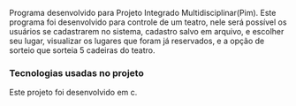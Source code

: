 Programa desenvolvido para Projeto Integrado Multidisciplinar(Pim).
Este programa foi desenvolvido para controle de um teatro, nele será possível os usuários se cadastrarem no sistema, cadastro salvo em arquivo, e escolher seu lugar, visualizar os lugares que foram já reservados, e a opção de sorteio que sorteia 5 cadeiras do teatro.

### Tecnologias usadas no projeto
Este projeto foi desenvolvido em c.

